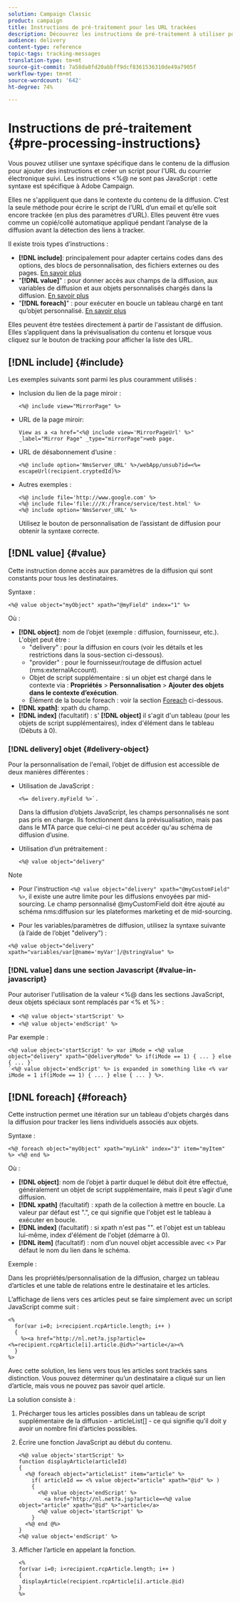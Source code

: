 ```yaml
---
solution: Campaign Classic
product: campaign
title: Instructions de pré-traitement pour les URL trackées
description: Découvrez les instructions de pré-traitement à utiliser pour écrire le script de l’URL d’un email et qu'elle soit toujours trackée.
audience: delivery
content-type: reference
topic-tags: tracking-messages
translation-type: tm+mt
source-git-commit: 7a58da8fd20abbff9dcf8361536310de49a7905f
workflow-type: tm+mt
source-wordcount: '642'
ht-degree: 74%

---
```



# Instructions de pré-traitement {#pre-processing-instructions}

Vous pouvez utiliser une syntaxe spécifique dans le contenu de la diffusion pour ajouter des instructions et créer un script pour l’URL du courrier électronique suivi. Les instructions &lt;%@ ne sont pas JavaScript : cette syntaxe est spécifique à Adobe Campaign.

Elles ne s&#39;appliquent que dans le contexte du contenu de la diffusion. C’est la seule méthode pour écrire le script de l’URL d’un email et qu’elle soit encore trackée (en plus des paramètres d’URL). Elles peuvent être vues comme un copié/collé automatique appliqué pendant l’analyse de la diffusion avant la détection des liens à tracker.

Il existe trois types d’instructions :

* **[!DNL include]**: principalement pour adapter certains codes dans des options, des blocs de personnalisation, des fichiers externes ou des pages. [En savoir plus](#include)
* &quot;**[!DNL value]**&quot; : pour donner accès aux champs de la diffusion, aux variables de diffusion et aux objets personnalisés chargés dans la diffusion. [En savoir plus](#value)
* &quot;**[!DNL foreach]**&quot; : pour exécuter en boucle un tableau chargé en tant qu’objet personnalisé. [En savoir plus](#foreach)

Elles peuvent être testées directement à partir de l&#39;assistant de diffusion. Elles s’appliquent dans la prévisualisation du contenu et lorsque vous cliquez sur le bouton de tracking pour afficher la liste des URL.

## [!DNL include] {#include}

Les exemples suivants sont parmi les plus couramment utilisés :

* Inclusion du lien de la page miroir : 

   ```
   <%@ include view="MirrorPage" %>  
   ```

* URL de la page miroir:

   ```
   View as a <a href="<%@ include view='MirrorPageUrl' %>" _label="Mirror Page" _type="mirrorPage">web page.
   ```

* URL de désabonnement d’usine : 

   ```
   <%@ include option='NmsServer_URL' %>/webApp/unsub?id=<%= escapeUrl(recipient.cryptedId)%>
   ```

* Autres exemples :

   ```
   <%@ include file='http://www.google.com' %>
   <%@ include file='file:///X:/france/service/test.html' %>
   <%@ include option='NmsServer_URL' %>
   ```

   Utilisez le bouton de personnalisation de l’assistant de diffusion pour obtenir la syntaxe correcte.

## [!DNL value] {#value}

Cette instruction donne accès aux paramètres de la diffusion qui sont constants pour tous les destinataires.

Syntaxe :

```
<%@ value object="myObject" xpath="@myField" index="1" %>
```

Où :

* **[!DNL object]**: nom de l’objet (exemple : diffusion, fournisseur, etc.).
L&#39;objet peut être :
   * &quot;delivery&quot; : pour la diffusion en cours (voir les détails et les restrictions dans la sous-section ci-dessous).
   * &quot;provider&quot; : pour le fournisseur/routage de diffusion actuel (nms:externalAccount).
   * Objet de script supplémentaire : si un objet est chargé dans le contexte via : **Propriétés** > **Personnalisation** > **Ajouter des objets dans le contexte d’exécution**.
   * Élément de la boucle foreach : voir la section [Foreach](#foreach) ci-dessous.
* **[!DNL xpath]**: xpath du champ.
* **[!DNL index]** (facultatif) : s&#39; **[!DNL object]** il s&#39;agit d&#39;un tableau (pour les objets de script supplémentaires), index d&#39;élément dans le tableau (Débuts à 0).

### [!DNL delivery] objet {#delivery-object}

Pour la personnalisation de l&#39;email, l’objet de diffusion est accessible de deux manières différentes :

* Utilisation de JavaScript :

   ```
   <%= delivery.myField %>`.
   ```

   Dans la diffusion d’objets JavaScript, les champs personnalisés ne sont pas pris en charge. Ils fonctionnent dans la prévisualisation, mais pas dans le MTA parce que celui-ci ne peut accéder qu&#39;au schéma de diffusion d’usine.

* Utilisation d’un prétraitement :

   ```
   <%@ value object="delivery"
   ```


>[!NOTE]
>
>* Pour l&#39;instruction `<%@ value object="delivery" xpath="@myCustomField" %>`, il existe une autre limite pour les diffusions envoyées par mid-sourcing. Le champ personnalisé @myCustomField doit être ajouté au schéma nms:diffusion sur les plateformes marketing et de mid-sourcing.
   >
   >
* Pour les variables/paramètres de diffusion, utilisez la syntaxe suivante (à l’aide de l’objet &quot;delivery&quot;) :
>
>
`<%@ value object="delivery" xpath="variables/var[@name='myVar']/@stringValue" %>`

### [!DNL value] dans une section Javascript  {#value-in-javascript}

Pour autoriser l&#39;utilisation de la valeur &lt;%@ dans les sections JavaScript, deux objets spéciaux sont remplacés par &lt;% et %> :

* `<%@ value object='startScript' %>`
* `<%@ value object='endScript' %>`

Par exemple :

```
<%@ value object='startScript' %> var iMode = <%@ value object="delivery" xpath="@deliveryMode" %> if(iMode == 1) { ... } else { ... }`
`<%@ value object='endScript' %> is expanded in something like <% var iMode = 1 if(iMode == 1) { ... } else { ... } %>.
```

## [!DNL foreach] {#foreach}

Cette instruction permet une itération sur un tableau d&#39;objets chargés dans la diffusion pour tracker les liens individuels associés aux objets.

Syntaxe :

```
<%@ foreach object="myObject" xpath="myLink" index="3" item="myItem" %> <%@ end %>
```

Où :

* **[!DNL object]**: nom de l’objet à partir duquel le début doit être effectué, généralement un objet de script supplémentaire, mais il peut s’agir d’une diffusion.
* **[!DNL xpath]** (facultatif) : xpath de la collection à mettre en boucle. La valeur par défaut est &quot;.&quot;, ce qui signifie que l&#39;objet est le tableau à exécuter en boucle.
* **[!DNL index]** (facultatif) : si xpath n&#39;est pas &quot;&quot;. et l&#39;objet est un tableau lui-même, index d&#39;élément de l&#39;objet (démarre à 0).
* **[!DNL item]** (facultatif) : nom d’un nouvel objet accessible avec  &lt;> Par défaut le nom du lien dans le schéma.

Exemple :

Dans les propriétés/personnalisation de la diffusion, chargez un tableau d’articles et une table de relations entre le destinataire et les articles.

L’affichage de liens vers ces articles peut se faire simplement avec un script JavaScript comme suit :

```
<%
  for(var i=0; i<recipient.rcpArticle.length; i++ )
  {
    %><a href="http://nl.net?a.jsp?article=<%=recipient.rcpArticle[i].article.@id%>">article</a><%
  }
%>
```

Avec cette solution, les liens vers tous les articles sont trackés sans distinction. Vous pouvez déterminer qu’un destinataire a cliqué sur un lien d’article, mais vous ne pouvez pas savoir quel article.

La solution consiste à :

1. Précharger tous les articles possibles dans un tableau de script supplémentaire de la diffusion - articleList[] - ce qui signifie qu’il doit y avoir un nombre fini d’articles possibles.
1. Écrire une fonction JavaScript au début du contenu.

   ```
   <%@ value object='startScript' %>
   function displayArticle(articleId)
   {
     <%@ foreach object="articleList" item="article" %>
       if( articleId == <% value object="article" xpath="@id" %> ) 
       {
         <%@ value object='endScript' %>
           <a href="http://nl.net?a.jsp?article=<%@ value object="article" xpath="@id" %>">article</a>
         <%@ value object='startScript' %>
       } 
     <%@ end @%>
   }
   <%@ value object='endScript' %>
   ```
1. Afficher l’article en appelant la fonction.

   ```
   <%
   for(var i=0; i<recipient.rcpArticle.length; i++ )
   {
    displayArticle(recipient.rcpArticle[i].article.@id)
   }
   %>
   ```

